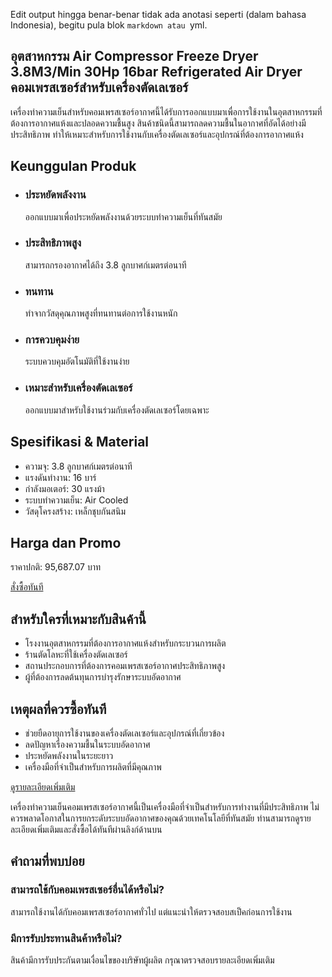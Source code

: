 Edit output hingga benar-benar tidak ada anotasi seperti (dalam bahasa Indonesia), begitu pula blok ```markdown atau ```yml.

<h2>อุตสาหกรรม Air Compressor Freeze Dryer 3.8M3/Min 30Hp 16bar Refrigerated Air Dryer คอมเพรสเซอร์สําหรับเครื่องตัดเลเซอร์</h2>

เครื่องทำความเย็นสำหรับคอมเพรสเซอร์อากาศนี้ได้รับการออกแบบมาเพื่อการใช้งานในอุตสาหกรรมที่ต้องการอากาศแห้งและปลอดความชื้นสูง สินค้าชนิดนี้สามารถลดความชื้นในอากาศที่อัดได้อย่างมีประสิทธิภาพ ทำให้เหมาะสำหรับการใช้งานกับเครื่องตัดเลเซอร์และอุปกรณ์ที่ต้องการอากาศแห้ง

<h2>Keunggulan Produk</h2>
<ul>
<li><h3>ประหยัดพลังงาน</h3> ออกแบบมาเพื่อประหยัดพลังงานด้วยระบบทำความเย็นที่ทันสมัย</li>
<li><h3>ประสิทธิภาพสูง</h3> สามารถกรองอากาศได้ถึง 3.8 ลูกบาศก์เมตรต่อนาที</li>
<li><h3>ทนทาน</h3> ทำจากวัสดุคุณภาพสูงที่ทนทานต่อการใช้งานหนัก</li>
<li><h3>การควบคุมง่าย</h3> ระบบควบคุมอัตโนมัติที่ใช้งานง่าย</li>
<li><h3>เหมาะสำหรับเครื่องตัดเลเซอร์</h3> ออกแบบมาสำหรับใช้งานร่วมกับเครื่องตัดเลเซอร์โดยเฉพาะ</li>
</ul>

<h2>Spesifikasi & Material</h2>
<ul>
<li>ความจุ: 3.8 ลูกบาศก์เมตรต่อนาที</li>
<li>แรงดันทำงาน: 16 บาร์</li>
<li>กำลังมอเตอร์: 30 แรงม้า</li>
<li>ระบบทำความเย็น: Air Cooled</li>
<li>วัสดุโครงสร้าง: เหล็กชุบกันสนิม</li>
</ul>

<h2>Harga dan Promo</h2>
<p>ราคาปกติ: 95,687.07 บาท</p>
<div class="flex justify-center my-2">
<a href="https://buy.csgad.com/okkU9A6" rel="nofollow sponsored" target="_blank" class="py-2 px-4 rounded-md text-white font-semibold bg-gradient-to-r from-[#f73c22] to-[#ff7b48]">สั่งซื้อทันที</a>
</div>

<h2>สำหรับใครที่เหมาะกับสินค้านี้</h2>
<ul>
<li>โรงงานอุตสาหกรรมที่ต้องการอากาศแห้งสำหรับกระบวนการผลิต</li>
<li>ร้านตัดโลหะที่ใช้เครื่องตัดเลเซอร์</li>
<li>สถานประกอบการที่ต้องการคอมเพรสเซอร์อากาศประสิทธิภาพสูง</li>
<li>ผู้ที่ต้องการลดต้นทุนการบำรุงรักษาระบบอัดอากาศ</li>
</ul>

<h2>เหตุผลที่ควรซื้อทันที</h2>
<ul>
<li>ช่วยยืดอายุการใช้งานของเครื่องตัดเลเซอร์และอุปกรณ์ที่เกี่ยวข้อง</li>
<li>ลดปัญหาเรื่องความชื้นในระบบอัดอากาศ</li>
<li>ประหยัดพลังงานในระยะยาว</li>
<li>เครื่องมือที่จำเป็นสำหรับการผลิตที่มีคุณภาพ</li>
</ul>

<div class="flex justify-center my-2">
<a href="https://buy.csgad.com/okkU9A6" rel="nofollow sponsored" target="_blank" class="py-2 px-4 rounded-md text-white font-semibold bg-gradient-to-r from-[#f73c22] to-[#ff7b48]">ดูรายละเอียดเพิ่มเติม</a>
</div>

<p>เครื่องทำความเย็นคอมเพรสเซอร์อากาศนี้เป็นเครื่องมือที่จำเป็นสำหรับการทำงานที่มีประสิทธิภาพ ไม่ควรพลาดโอกาสในการยกระดับระบบอัดอากาศของคุณด้วยเทคโนโลยีที่ทันสมัย ท่านสามารถดูรายละเอียดเพิ่มเติมและสั่งซื้อได้ทันทีผ่านลิงก์ด้านบน</p>

<h2>คำถามที่พบบ่อย</h2>
<h3>สามารถใช้กับคอมเพรสเซอร์อื่นได้หรือไม่?</h3>
<p>สามารถใช้งานได้กับคอมเพรสเซอร์อากาศทั่วไป แต่แนะนำให้ตรวจสอบสเป็คก่อนการใช้งาน</p>

<h3>มีการรับประทานสินค้าหรือไม่?</h3>
<p>สินค้ามีการรับประกันตามเงื่อนไขของบริษัทผู้ผลิต กรุณาตรวจสอบรายละเอียดเพิ่มเติม</p>